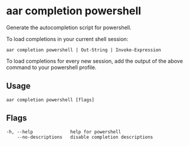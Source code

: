 # aar completion powershell

Generate the autocompletion script for powershell.

To load completions in your current shell session:

	aar completion powershell | Out-String | Invoke-Expression

To load completions for every new session, add the output of the above command
to your powershell profile.

## Usage

    aar completion powershell [flags]

## Flags

```
-h, --help              help for powershell
    --no-descriptions   disable completion descriptions
```
